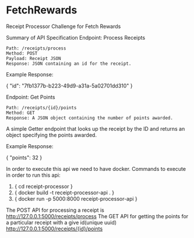 # FetchRewards
Receipt Processor Challenge for Fetch Rewards


Summary of API Specification
Endpoint: Process Receipts

    Path: /receipts/process
    Method: POST
    Payload: Receipt JSON
    Response: JSON containing an id for the receipt.

Example Response:

{ "id": "7fb1377b-b223-49d9-a31a-5a02701dd310" }

Endpoint: Get Points

    Path: /receipts/{id}/points
    Method: GET
    Response: A JSON object containing the number of points awarded.

A simple Getter endpoint that looks up the receipt by the ID and returns an object specifying the points awarded.

Example Response:

{ "points": 32 }

In order to execute this api we need to have docker.
Commands to execute in order to run this api:

1. { cd receipt-processor }
2. { docker build -t receipt-processor-api . }
3. { docker run -p 5000:8000 receipt-processor-api }

The POST API for processing a receipt is http://127.0.0.1:5000/receipts/process
The GET API for getting the points for a particular receipt with a give id(unique uuid) http://127.0.0.1:5000/receipts/{id}/points

